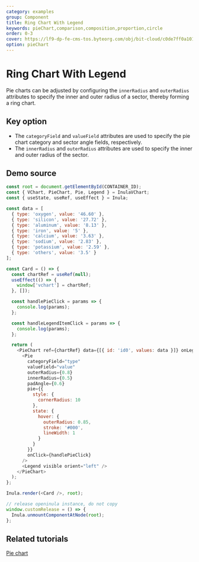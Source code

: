 ```yaml
---
category: examples
group: Component
title: Ring Chart With Legend
keywords: pieChart,comparison,composition,proportion,circle
order: 0-3
cover: https://lf9-dp-fe-cms-tos.byteorg.com/obj/bit-cloud/c0de7ff0a101bd4cb25c8170b.png
option: pieChart
---
```


# Ring Chart With Legend

Pie charts can be adjusted by configuring the `innerRadius` and `outerRadius` attributes to specify the inner and outer radius of a sector, thereby forming a ring chart.

## Key option

- The `categoryField` and `valueField` attributes are used to specify the pie chart category and sector angle fields, respectively.
- The `innerRadius` and `outerRadius` attributes are used to specify the inner and outer radius of the sector.

## Demo source

```javascript livedemo template=openinula-vchart
const root = document.getElementById(CONTAINER_ID);
const { VChart, PieChart, Pie, Legend } = InulaVChart;
const { useState, useRef, useEffect } = Inula;

const data = [
  { type: 'oxygen', value: '46.60' },
  { type: 'silicon', value: '27.72' },
  { type: 'aluminum', value: '8.13' },
  { type: 'iron', value: '5' },
  { type: 'calcium', value: '3.63' },
  { type: 'sodium', value: '2.83' },
  { type: 'potassium', value: '2.59' },
  { type: 'others', value: '3.5' }
];

const Card = () => {
  const chartRef = useRef(null);
  useEffect(() => {
    window['vchart'] = chartRef;
  }, []);

  const handlePieClick = params => {
    console.log(params);
  };

  const handleLegendItemClick = params => {
    console.log(params);
  };

  return (
    <PieChart ref={chartRef} data={[{ id: 'id0', values: data }]} onLegendItemClick={handleLegendItemClick}>
      <Pie
        categoryField="type"
        valueField="value"
        outerRadius={0.8}
        innerRadius={0.5}
        padAngle={0.6}
        pie={{
          style: {
            cornerRadius: 10
          },
          state: {
            hover: {
              outerRadius: 0.85,
              stroke: '#000',
              lineWidth: 1
            }
          }
        }}
        onClick={handlePieClick}
      />
      <Legend visible orient="left" />
    </PieChart>
  );
};

Inula.render(<Card />, root);

// release openinula instance, do not copy
window.customRelease = () => {
  Inula.unmountComponentAtNode(root);
};
```

## Related tutorials

[Pie chart](link)
